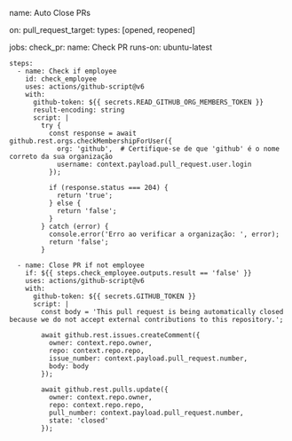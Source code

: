 name: Auto Close PRs

on:
  pull_request_target:
    types: [opened, reopened]

jobs:
  check_pr:
    name: Check PR
    runs-on: ubuntu-latest

    steps:
      - name: Check if employee
        id: check_employee
        uses: actions/github-script@v6
        with:
          github-token: ${{ secrets.READ_GITHUB_ORG_MEMBERS_TOKEN }}
          result-encoding: string
          script: |
            try {
              const response = await github.rest.orgs.checkMembershipForUser({
                org: 'github',  # Certifique-se de que 'github' é o nome correto da sua organização
                username: context.payload.pull_request.user.login
              });

              if (response.status === 204) {
                return 'true';
              } else {
                return 'false';
              }
            } catch (error) {
              console.error('Erro ao verificar a organização: ', error);
              return 'false';
            }

      - name: Close PR if not employee
        if: ${{ steps.check_employee.outputs.result == 'false' }}
        uses: actions/github-script@v6
        with:
          github-token: ${{ secrets.GITHUB_TOKEN }}
          script: |
            const body = 'This pull request is being automatically closed because we do not accept external contributions to this repository.';

            await github.rest.issues.createComment({
              owner: context.repo.owner,
              repo: context.repo.repo,
              issue_number: context.payload.pull_request.number,
              body: body
            });

            await github.rest.pulls.update({
              owner: context.repo.owner,
              repo: context.repo.repo,
              pull_number: context.payload.pull_request.number,
              state: 'closed'
            });

